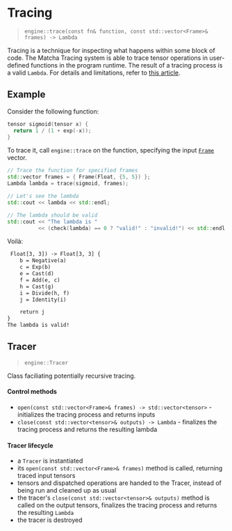 # Tracing

> `engine::trace(const fn& function, const std::vector<Frame>& frames) -> Lambda`

Tracing is a technique for inspecting what happens within some block of code.
The Matcha Tracing system is able to trace tensor operations in user-defined
functions in the program runtime. 
The result of a tracing process is a valid `Lambda`. For details 
and limitations, refer to [this article](tensor/tracing).

## Example

Consider the following function:

```cpp
tensor sigmoid(tensor x) {
  return 1 / (1 + exp(-x));
}
```

To trace it, call `engine::trace` on the function, specifying the
input [`Frame`](tensor/frames) vector.

```cpp
// Trace the function for specified frames
std::vector frames = { Frame(Float, {5, 5}) };
Lambda lambda = trace(sigmoid, frames);

// Let's see the lambda
std::cout << lambda << std::endl;

// The lambda should be valid
std::cout << "The lambda is "
          << (check(lambda) == 0 ? "valid!" : "invalid!") << std::endl;
```

Voilà:

```txt
 Float[3, 3]) -> Float[3, 3] {
    b = Negative(a)
    c = Exp(b)
    e = Cast(d)
    f = Add(e, c)
    h = Cast(g)
    i = Divide(h, f)
    j = Identity(i)

    return j
}
The lambda is valid!
```


## Tracer

> `engine::Tracer`

Class faciliating potentially recursive tracing.

#### Control methods

- `open(const std::vector<Frame>& frames) -> std::vector<tensor>` - initializes the tracing process and returns inputs
- `close(const std::vector<tensor>& outputs) -> Lambda` - finalizes the tracing process and returns the resulting lambda

#### Tracer lifecycle

- a `Tracer` is instantiated
- its `open(const std::vector<Frame>& frames)` method is called, returning
  traced input tensors
- tensors and dispatched operations are handed to the Tracer, instead of being run and cleaned up as usual
- the tracer's `close(const std::vector<tensor>& outputs)` method is called
  on the output tensors, finalizes the tracing process and returns the resulting `Lambda`
- the tracer is destroyed
